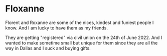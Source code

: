 # Floxanne

Florent and Roxanne are some of the nices, kindest and funiest people I know.
And I am lucky to have them as my friends.

They are getting "registered" via civil union on the 24th of June 2022.
And I wanted to make sometime small but unique for them since they are all the way in Dallas and I suck and buying gifts.

